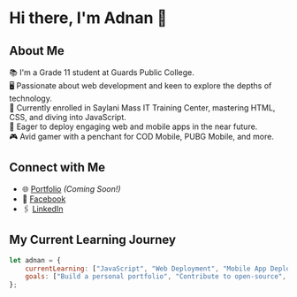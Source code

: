 # Hi there, I'm Adnan 👋

## About Me
📚 I'm a Grade 11 student at Guards Public College.  
🖥️ Passionate about web development and keen to explore the depths of technology.  
🌱 Currently enrolled in Saylani Mass IT Training Center, mastering HTML, CSS, and diving into JavaScript.  
🚀 Eager to deploy engaging web and mobile apps in the near future.  
🎮 Avid gamer with a penchant for COD Mobile, PUBG Mobile, and more.

## Connect with Me
- 🌐 [Portfolio](#) *(Coming Soon!)*  
- 📘 [Facebook](https://www.facebook.com/profile.php?id=100074830116064)  
- 🖇️ [LinkedIn](https://www.linkedin.com/in/adnan-muhammad-67258828a/)  

## My Current Learning Journey
```javascript
let adnan = {
    currentLearning: ["JavaScript", "Web Deployment", "Mobile App Deployment"],
    goals: ["Build a personal portfolio", "Contribute to open-source", "Collaborate on projects"],
};
